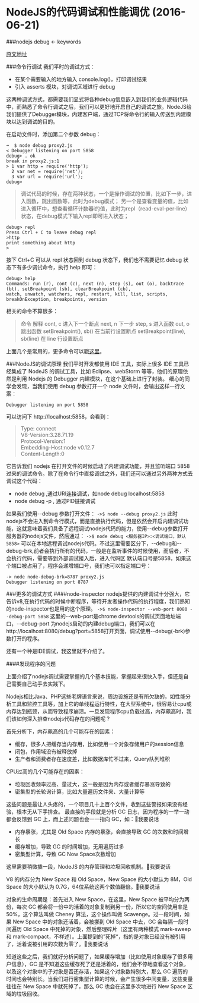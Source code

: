 # NodeJS的代码调试和性能调优  (2016-06-21)

###nodejs debug <- keywords

[原文地址](https://nodejs.org/api/debugger.html#debugger_commands_reference/)

###命令行调试
我们平时的调试方式：

* 在某个需要输入的地方输入 console.log()，打印调试结果
* 引入 asserts 模块，对调试区域进行 debug

这两种调试方式，都需要我们显式将各种debug信息嵌入到我们的业务逻辑代码中，而熟悉了命令行调试之后，我们可以更好地开启自己的调试之旅。NodeJS给我们提供了Debugger模块，内建客户端，通过TCP将命令行的输入传送到内建模块以达到调试的目的。

在启动文件时，添加第二个参数 debug：  
```
➜  $ node debug proxy2.js
< Debugger listening on port 5858
debug> . ok
break in proxy2.js:1
> 1 var http = require('http');
  2 var net = require('net');
  3 var url = require('url');
debug>
```

>调试代码的时候，存在两种状态，一个是操作调试的位置，比如下一步，进入函数，跳出函数等，此时为debug模式；
>另一个是查看变量的值，比如进入循环中，想查看循环计数器i的值，此时为repl（read-eval-per-line）状态，在debug模式下输入repl即可进入状态；  

```
debug> repl
Press Ctrl + C to leave debug repl
>http
print something about http
>
```
按下 Ctrl+C 可以从 repl 状态回到 debug 状态下，我们也不需要记忆 debug 状态下有多少调试命令，执行 help 即可：
```
debug> help
Commands: run (r), cont (c), next (n), step (s), out (o), backtrace (bt), setBreakpoint (sb), clearBreakpoint (cb),
watch, unwatch, watchers, repl, restart, kill, list, scripts, breakOnException, breakpoints, version
```
相关的命令不算很多：

>命令  解释
>cont, c 进入下一个断点
>next, n 下一步
>step, s 进入函数
>out, o  跳出函数
>setBreakpoint(), sb() 在当前行设置断点
>setBreakpoint(line), sb(line) 在 line 行设置断点

上面几个是常用的，更多命令可以戳[这里](https://nodejs.org/api/debugger.html#debugger_commands_reference)。

###NodeJS的调试原理
我们平时开发都使用 IDE 工具，实际上很多 IDE 工具已经集成了 NodeJS 的调试工具，比如 Eclipse、webStorm 等等，他们的原理依然是利用 Nodejs 的 Debugger 内建模块，在这个基础上进行了封装。
细心的同学会发现，当我们使用 debug 参数打开一个 node 文件时，会输出这样一行文案：
```
Debugger listening on port 5858
```
可以访问下 http://localhost:5858，会看到：
>Type: connect  
>V8-Version:3.28.71.19   
>Protocol-Version:1  
>Embedding-Host:node v0.12.7  
>Content-Length:0  

它告诉我们 nodejs 在打开文件的时候启动了内建调试功能，并且监听端口 5858 过来的调试命令。除了在命令行中直接调试之外，我们还可以通过另外两种方式去调试这个代码：

* node debug <URL>,通过URI连接调试，如node debug localhost:5858
* node debug -p <pid>, 通过PID链接调试

如果我们使用--debug 参数打开文件：
```->$ node --debug proxy2.js```
此时nodejs不会进入到命令行模式，而是直接执行代码，但是依然会开启内建调试功能，这就意味着我们具备了远程调试nodejs代码的能力，使用--debug参数打开服务器的nodejs文件，然后通过：
```->$ node debug <服务器IP>:<调试端口，默认5858>```
可以在本地远程调试nodejs代码。不过这里需要区分下，--debug和--debug-brk,前者会执行所有的代码，一般是在监听事件的时候使用，而后者，不会执行代码，需要等到外部调试接入后，进入代码区
默认端口号是5858，如果这个端口被占用了，程序会递增端口号，我们也可以指定端口号：
```
-> node node-debug-brk=8787 proxy2.js
Debugger listening on port 8787
```

###更多的调试方式
####node-inspector
nodejs提供的内建调试十分强大，它告诉v8,在执行代码的时候中断程序，等待开发者操作代码的执行程度，我们熟知的node-inspector也是用的这个原理。
```->$ node-inspector --web-port 8080 --debug-port 5858```
这里的--web-port是chrome devtools的调试页面地址端口，--debug-port 为nodejs启动的内建debug端口，我们可以在http://localhost:8080/debug?port=5858打开页面，调试使用--debug(-brk)参数打开的程序。

还有一个种是IDE调试，我这里就不介绍了。


####发现程序的问题

上面介绍了nodejs调试需要掌握的几个基本技能，掌握起来很快入手，但还是自己需要自己动手去实践下。

Nodejs相比Java、PHP这些老牌语言来说，周边设施还是有所欠缺的，如性能分析工具和监控工具等，加上它的单线程运行特性，在大型系统中，很容易让cpu或内存达到瓶颈，从而导致程序崩溃。一旦发现程序cpu负载过高，内存飙高时，我们该如何深入排查nodejs代码存在的问题呢？

首先分析下，内存飙高的几个可能存在的因素：

* 缓存，很多人把缓存当内存用，比如使用一个对象存储用户的session信息
* 闭包，作用域没有被释放掉
* 生产者和消费者存在速度差，比如数据库忙不过来，Query队列堆积


CPU过高的几个可能存在的因素：

* 垃圾回收频率过高、量过大，这一般是因为内存或者缓存暴涨导致的
* 密集型的长轮询计算，比如大量遍历文件夹、大量计算等

这些问题是最让人头疼的，一个项目几十上百个文件，收到这些警报如果没有经验，根本无从下手排查。
最直接的手段就是分析 GC 日志，因为程序的一举一动都会反馈到 GC 上，而上述问题也会一一指向 GC，如：我要说话

* 内存暴涨，尤其是 Old Space 内存的暴涨，会直接导致 GC 的次数和时间增长
* 缓存增加，导致 GC 的时间增加，无用遍历过多
* 密集型计算，导致 GC Now Space次数增加

这里需要稍微插一段，NodeJS 的内存管理和垃圾回收机制。我要说话

V8 的内存分为 New Space 和 Old Space，New Space 的大小默认为 8M，Old Space 的大小默认为 0.7G，64位系统这两个数值翻倍。我要说话

对象的生命周期是：首先进入 New Space，在这里，New Space 被平均分为两份，每次 GC 都会将一份中的活着的对象复制到另一份，所以它的空间使用率是 50%，这个算法叫做 Cheney 算法，这个操作叫做 Scavenge。过一段时间，如果 New Space 中的对象还活着，会被挪到 Old Space 中去，GC 会每隔一段时间遍历 Old Space 中死掉的对象，然后整理碎片（这里有两种模式 mark-sweep 和 mark-compact，不祥述）。上面提到的”死掉“，指的是对象已经没有被引用了，活着说被引用的次数为零了。我要说话

知道这些之后，我们就好分析问题了，如果缓存增加（比如使用对象缓存了很多用户信息），GC 是不知道这些缓存死了还是活着的，他们会不停地查看这个对象，以及这个对象中的子对象是否还存活，如果这个对象数特别大，那么 GC 遍历的时间也会特别长。当我们进行密集型计算的时候，会产生很多中间变量，这些变量往往在 New Space 中就死掉了，那么 GC 也会在这里多次地进行 New Space 区域的垃圾回收。






